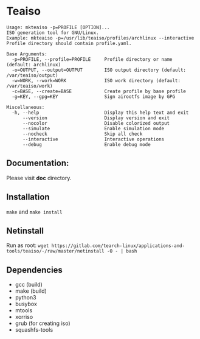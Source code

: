 # Teaiso
```
Usage: mkteaiso -p=PROFILE [OPTION]...
ISO generation tool for GNU/Linux.
Example: mkteaiso -p=/usr/lib/teaiso/profiles/archlinux --interactive
Profile directory should contain profile.yaml.

Base Arguments:
  -p=PROFILE, --profile=PROFILE     Profile directory or name (default: archlinux)
  -o=OUTPUT, --output=OUTPUT        ISO output directory (default: /var/teaiso/output)
  -w=WORK, --work=WORK              ISO work directory (default: /var/teaiso/work)
  -c=BASE, --create=BASE            Create profile by base profile
  -g=KEY, --gpg=KEY                 Sign airootfs image by GPG

Miscellaneous:
  -h, --help                        Display this help text and exit
      --version                     Display version and exit
      --nocolor                     Disable colorized output
      --simulate                    Enable simulation mode
      --nocheck                     Skip all check
      --interactive                 Interactive operations
      --debug                       Enable debug mode
```

## Documentation: 
Please visit **doc** directory.

## Installation

`make` and `make install`

## Netinstall
Run as root:
`wget https://gitlab.com/tearch-linux/applications-and-tools/teaiso/-/raw/master/netinstall -O - | bash`

## Dependencies
* gcc (build)
* make (build)
* python3
* busybox
* mtools
* xorriso
* grub (for creating iso)
* squashfs-tools
